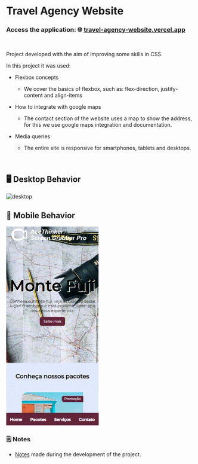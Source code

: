 # Travel Agency Website
### Access the application: 🌐 [travel-agency-website.vercel.app](https://travel-agency-website.vercel.app/)

<br>

Project developed with the aim of improving some skills in CSS.

In this project it was used:

- Flexbox concepts
    - We cover the basics of flexbox, such as: flex-direction, justify-content and align-items

- How to integrate with google maps
    - The contact section of the website uses a map to show the address, for this we use google maps integration and documentation.

- Media queries
    - The entire site is responsive for smartphones, tablets and desktops.

<br>

## 🖥️ Desktop Behavior
![desktop](./assets/desktop.gif)

## 📱 Mobile Behavior
![mobile](./assets/mobile.gif)

### 🗒 Notes
- [Notes](./anotacoes.md) made during the development of the project.
